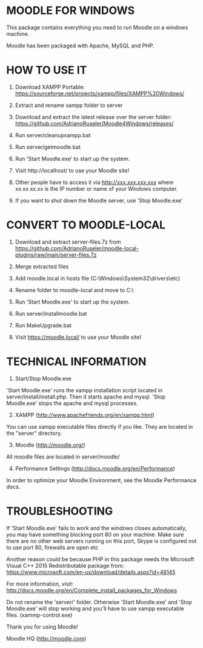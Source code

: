 MOODLE FOR WINDOWS 
==================

This package contains everything you need to run Moodle on a windows machine.

Moodle has been packaged with Apache, MySQL and PHP.




HOW TO USE IT
=============

1. Download XAMPP Portable: https://sourceforge.net/projects/xampp/files/XAMPP%20Windows/

2. Extract and rename xampp folder to server

3. Download and extract the latest release over the server folder: https://github.com/AdrianoRuseler/Moodle4Windows/releases/

4. Run server/cleanupxampp.bat

5. Run server/getmoodle.bat

6. Run 'Start Moodle.exe' to start up the system.

7. Visit http://localhost/ to use your Moodle site!

8. Other people have to access it via http://xxx.xxx.xxx.xxx where
   xx.xx.xx.xx is the IP number or name of your Windows computer.

9. If you want to shut down the Moodle server, use 'Stop Moodle.exe'


CONVERT TO MOODLE-LOCAL
=============

1. Download and extract server-files.7z from https://github.com/AdrianoRuseler/moodle-local-plugins/raw/main/server-files.7z

2. Merge extracted files

3. Add moodle.local in hosts file (C:\Windows\System32\drivers\etc)

4. Rename folder to moodle-local and move to C:\

5. Run 'Start Moodle.exe' to start up the system.

6. Run server/installmoodle.bat

7. Run MakeUpgrade.bat

8. Visit https://moodle.local/ to use your Moodle site!


TECHNICAL INFORMATION
=====================

1. Start/Stop Moodle.exe

'Start Moodle.exe' runs the xampp installation script
located in server/install/install.php. Then it starts apache and mysql.
'Stop Moodle.exe' stops the apache and mysql processes.


2. XAMPP (http://www.apachefriends.org/en/xampp.html)

You can use xampp executable files directly if you like.  They are 
located in the "server" directory. 
 

3. Moodle (http://moodle.org/)

All moodle files are located in server/moodle/


4. Performance Settings (http://docs.moodle.org/en/Performance)

In order to optimize your Moodle Environment, see the Moodle Performance docs. 




TROUBLESHOOTING
===============

If 'Start Moodle.exe' fails to work and the windows closes automatically, 
you may have something blocking port 80 on your machine.  Make sure there
are no other web servers running on this port, Skype is configured not 
to use port 80, firewalls are open etc

Another reason could be because PHP in this package needs the Microsoft
Visual C++ 2015 Redistributable package from:
https://www.microsoft.com/en-us/download/details.aspx?id=48145

For more information, visit:
http://docs.moodle.org/en/Complete_install_packages_for_Windows

Do not rename the 'server/' folder. Otherwise 'Start Moodle.exe' and 
'Stop Moodle.exe' will stop working and you'll have to use xampp 
executable files. (xammp-control.exe)



Thank you for using Moodle!

Moodle HQ (http://moodle.com)

